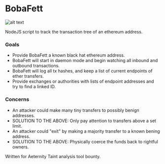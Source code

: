 # BobaFett

![alt text](https://upload.wikimedia.org/wikipedia/en/3/3e/FettbobaJB.png "ethereum bounty hunter")

NodeJS script to track the transaction tree of an ethereum address.

### Goals
- Provide BobaFett a known black hat ethereum address.
- BobaFett will start in daemon mode and begin watching all inbound and outbound transactions.
- BobaFett will log all tx hashes, and keep a list of current endpoints of ether transfers.
- Provide exchanges or authorities with lists of endpoint addresses and try to find a linked ID.

### Concerns
- An attacker could make many tiny transfers to possibly benign addresses.
- SOLUTION TO THE ABOVE: Only pay attention to transfers above a set limit.
- An attacker could "exit" by making a majority transfer to a known bening address.
- SOLUTION TO THE ABOVE: Physically coerce the funds back to rightful owners.

Written for Aeternity Taint analysis tool bounty.
